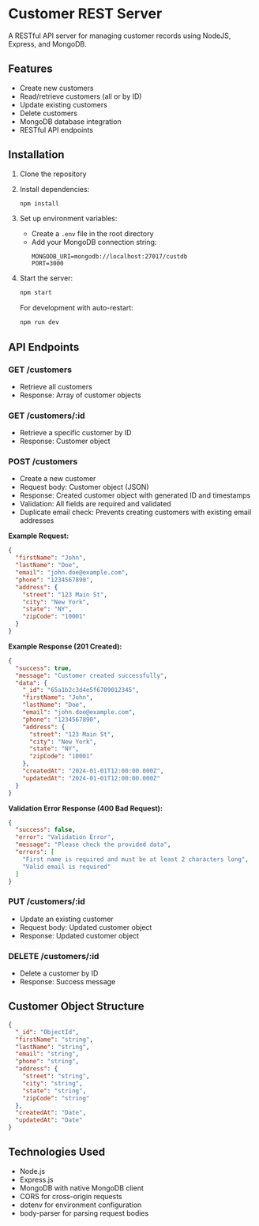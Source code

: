 # Customer REST Server

A RESTful API server for managing customer records using NodeJS, Express, and MongoDB.

## Features

- Create new customers
- Read/retrieve customers (all or by ID)
- Update existing customers
- Delete customers
- MongoDB database integration
- RESTful API endpoints

## Installation

1. Clone the repository
2. Install dependencies:
   ```bash
   npm install
   ```

3. Set up environment variables:
   - Create a `.env` file in the root directory
   - Add your MongoDB connection string:
     ```
     MONGODB_URI=mongodb://localhost:27017/custdb
     PORT=3000
     ```

4. Start the server:
   ```bash
   npm start
   ```

   For development with auto-restart:
   ```bash
   npm run dev
   ```

## API Endpoints

### GET /customers
- Retrieve all customers
- Response: Array of customer objects

### GET /customers/:id
- Retrieve a specific customer by ID
- Response: Customer object

### POST /customers
- Create a new customer
- Request body: Customer object (JSON)
- Response: Created customer object with generated ID and timestamps
- Validation: All fields are required and validated
- Duplicate email check: Prevents creating customers with existing email addresses

**Example Request:**
```json
{
  "firstName": "John",
  "lastName": "Doe",
  "email": "john.doe@example.com",
  "phone": "1234567890",
  "address": {
    "street": "123 Main St",
    "city": "New York",
    "state": "NY",
    "zipCode": "10001"
  }
}
```

**Example Response (201 Created):**
```json
{
  "success": true,
  "message": "Customer created successfully",
  "data": {
    "_id": "65a1b2c3d4e5f6789012345",
    "firstName": "John",
    "lastName": "Doe",
    "email": "john.doe@example.com",
    "phone": "1234567890",
    "address": {
      "street": "123 Main St",
      "city": "New York",
      "state": "NY",
      "zipCode": "10001"
    },
    "createdAt": "2024-01-01T12:00:00.000Z",
    "updatedAt": "2024-01-01T12:00:00.000Z"
  }
}
```

**Validation Error Response (400 Bad Request):**
```json
{
  "success": false,
  "error": "Validation Error",
  "message": "Please check the provided data",
  "errors": [
    "First name is required and must be at least 2 characters long",
    "Valid email is required"
  ]
}
```

### PUT /customers/:id
- Update an existing customer
- Request body: Updated customer object
- Response: Updated customer object

### DELETE /customers/:id
- Delete a customer by ID
- Response: Success message

## Customer Object Structure

```json
{
  "_id": "ObjectId",
  "firstName": "string",
  "lastName": "string",
  "email": "string",
  "phone": "string",
  "address": {
    "street": "string",
    "city": "string",
    "state": "string",
    "zipCode": "string"
  },
  "createdAt": "Date",
  "updatedAt": "Date"
}
```

## Technologies Used

- Node.js
- Express.js
- MongoDB with native MongoDB client
- CORS for cross-origin requests
- dotenv for environment configuration
- body-parser for parsing request bodies
